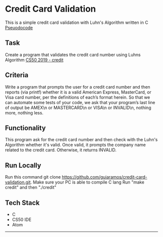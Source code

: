 # Credit Card Validation

This is a simple credit card validation with Luhn's Algorithm written in C
[Pseuodocode](pseuodocode.txt)

## Task

Create a program that validates the credit card number using Luhns Algorithm
[CS50 2019 - credit](https://lab.cs50.io/cs50/labs/2019/x/credit/)

## Criteria

Write a program that prompts the user for a credit card number and then reports (via printf) whether it is a valid American Express, MasterCard, or Visa card number, per the definitions of each’s format herein. So that we can automate some tests of your code, we ask that your program’s last line of output be AMEX\n or MASTERCARD\n or VISA\n or INVALID\n, nothing more, nothing less.


## Functionality

This program ask for the credit card number and then check with the Luhn's Algorithm whether it's valid.
Once valid, it prompts the company name related to the credit card. Otherwise, it returns INVALID.

## Run Locally

Run this command git clone https://github.com/guiaramos/credit-card-validation.git.
Make sure your PC is able to compile C lang
Run "make credit" and then "./credit"

## Tech Stack

- C
- CS50 IDE
- Atom

---
